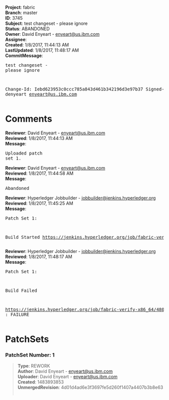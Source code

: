 <strong>Project</strong>: fabric<br><strong>Branch</strong>: master<br><strong>ID</strong>: 3745<br><strong>Subject</strong>: test changeset - please ignore<br><strong>Status</strong>: ABANDONED<br><strong>Owner</strong>: David Enyeart - enyeart@us.ibm.com<br><strong>Assignee</strong>:<br><strong>Created</strong>: 1/8/2017, 11:44:13 AM<br><strong>LastUpdated</strong>: 1/8/2017, 11:48:17 AM<br><strong>CommitMessage</strong>:<br><pre>test changeset - please ignore

Change-Id: Iebd623953c0ccc785a843d461b342196d3e97b37
Signed-off-by: denyeart <enyeart@us.ibm.com>
</pre><h1>Comments</h1><strong>Reviewer</strong>: David Enyeart - enyeart@us.ibm.com<br><strong>Reviewed</strong>: 1/8/2017, 11:44:13 AM<br><strong>Message</strong>: <pre>Uploaded patch set 1.</pre><strong>Reviewer</strong>: David Enyeart - enyeart@us.ibm.com<br><strong>Reviewed</strong>: 1/8/2017, 11:44:58 AM<br><strong>Message</strong>: <pre>Abandoned</pre><strong>Reviewer</strong>: Hyperledger Jobbuilder - jobbuilder@jenkins.hyperledger.org<br><strong>Reviewed</strong>: 1/8/2017, 11:45:25 AM<br><strong>Message</strong>: <pre>Patch Set 1:

Build Started https://jenkins.hyperledger.org/job/fabric-verify-x86_64/4804/</pre><strong>Reviewer</strong>: Hyperledger Jobbuilder - jobbuilder@jenkins.hyperledger.org<br><strong>Reviewed</strong>: 1/8/2017, 11:48:17 AM<br><strong>Message</strong>: <pre>Patch Set 1:

Build Failed 

https://jenkins.hyperledger.org/job/fabric-verify-x86_64/4804/ : FAILURE</pre><h1>PatchSets</h1><h3>PatchSet Number: 1</h3><blockquote><strong>Type</strong>: REWORK<br><strong>Author</strong>: David Enyeart - enyeart@us.ibm.com<br><strong>Uploader</strong>: David Enyeart - enyeart@us.ibm.com<br><strong>Created</strong>: 1483893853<br><strong>UnmergedRevision</strong>: 4d01d4ad6e3f3697fe5d260f1407a4407b3b8e63<br><br></blockquote>